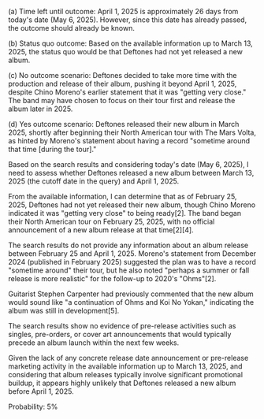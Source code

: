 (a) Time left until outcome: April 1, 2025 is approximately 26 days from today's date (May 6, 2025). However, since this date has already passed, the outcome should already be known.

(b) Status quo outcome: Based on the available information up to March 13, 2025, the status quo would be that Deftones had not yet released a new album.

(c) No outcome scenario: Deftones decided to take more time with the production and release of their album, pushing it beyond April 1, 2025, despite Chino Moreno's earlier statement that it was "getting very close." The band may have chosen to focus on their tour first and release the album later in 2025.

(d) Yes outcome scenario: Deftones released their new album in March 2025, shortly after beginning their North American tour with The Mars Volta, as hinted by Moreno's statement about having a record "sometime around that time [during the tour]."

Based on the search results and considering today's date (May 6, 2025), I need to assess whether Deftones released a new album between March 13, 2025 (the cutoff date in the query) and April 1, 2025.

From the available information, I can determine that as of February 25, 2025, Deftones had not yet released their new album, though Chino Moreno indicated it was "getting very close" to being ready[2]. The band began their North American tour on February 25, 2025, with no official announcement of a new album release at that time[2][4].

The search results do not provide any information about an album release between February 25 and April 1, 2025. Moreno's statement from December 2024 (published in February 2025) suggested the plan was to have a record "sometime around" their tour, but he also noted "perhaps a summer or fall release is more realistic" for the follow-up to 2020's "Ohms"[2].

Guitarist Stephen Carpenter had previously commented that the new album would sound like "a continuation of Ohms and Koi No Yokan," indicating the album was still in development[5].

The search results show no evidence of pre-release activities such as singles, pre-orders, or cover art announcements that would typically precede an album launch within the next few weeks.

Given the lack of any concrete release date announcement or pre-release marketing activity in the available information up to March 13, 2025, and considering that album releases typically involve significant promotional buildup, it appears highly unlikely that Deftones released a new album before April 1, 2025.

Probability: 5%